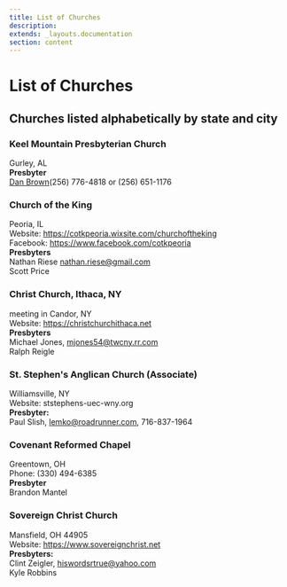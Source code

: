 ```yaml
---
title: List of Churches
description: 
extends: _layouts.documentation
section: content
---
```

# List of Churches
## Churches listed alphabetically by state and city

### Keel Mountain Presbyterian Church
Gurley, AL<br>
**Presbyter**<br>
<a href="mailto:banjo5pkr@hughes.net">Dan Brown</a>(256) 776-4818 or (256) 651-1176

### Church of the King
Peoria, IL<br>
Website: https://cotkpeoria.wixsite.com/churchoftheking<br>
Facebook: https://www.facebook.com/cotkpeoria<br>
**Presbyters**<br>
Nathan Riese nathan.riese@gmail.com<br>
Scott Price<br>

### Christ Church, Ithaca, NY
meeting in Candor, NY<br>
Website: https://christchurchithaca.net<br>
**Presbyters**<br>
Michael Jones, mjones54@twcny.rr.com<br>
Ralph Reigle<br>

### St. Stephen's Anglican Church (Associate)
Williamsville, NY<br>
Website: ststephens-uec-wny.org<br>
**Presbyter:**<br>
Paul Slish, lemko@roadrunner.com,  716-837-1964<br>

### Covenant Reformed Chapel
Greentown, OH<br>
Phone: (330) 494-6385<br>
**Presbyter**<br>
Brandon Mantel<br>

### Sovereign Christ Church
Mansfield, OH 44905<br>
Website: https://www.sovereignchrist.net<br>
**Presbyters:**<br>
Clint Zeigler, hiswordsrtrue@yahoo.com<br>
Kyle Robbins<br>
